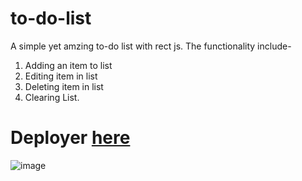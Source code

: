 # to-do-list

A simple yet amzing to-do list with rect js.
The functionality include-
1. Adding an item to list
2. Editing item in list
3. Deleting item in list
4. Clearing List.

<h1>Deployer <a href="https://gracious-pare-84a42c.netlify.app/" >here </a></h1>


![image](https://user-images.githubusercontent.com/74766567/122092754-eb338280-ce27-11eb-9beb-fba9f7247067.png)

